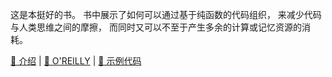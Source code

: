 [introduce/site]: https://nealford.com/books/functionalthinking.html
[introduce/oreilly.com]: https://www.oreilly.com/library/view/functional-thinking/9781449365509
[src:video.samples/gh]: https://github.com/nealford/NealFord_FunctionalThinkingVideo_Samples.git "Samples featured in Neal Ford's O'Reilly video Functional Thinking"

这是本挺好的书。
书中展示了如何可以通过基于纯函数的代码组织，
来减少代码与人类思维之间的摩擦，
而同时又可以不至于产生多余的计算或记忆资源的消耗。

[🦔 介绍][introduce/site] | [🐊 O'REILLY][introduce/oreilly.com] | [🐞 示例代码][src:video.samples/gh]

